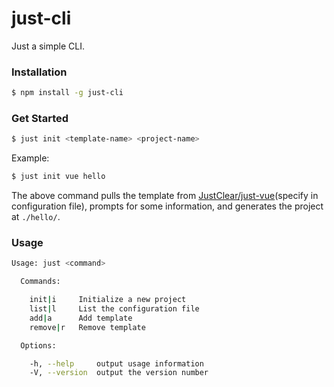# just-cli

Just a simple CLI.

### Installation

```sh
$ npm install -g just-cli
```

### Get Started

```sh
$ just init <template-name> <project-name>
```

Example:

```sh
$ just init vue hello
```

The above command pulls the template from [JustClear/just-vue](https://github.com/JustClear/just-vue)(specify in configuration file), prompts for some information, and generates the project at `./hello/`.

### Usage

```sh
Usage: just <command>

  Commands:

    init|i     Initialize a new project
    list|l     List the configuration file
    add|a      Add template
    remove|r   Remove template

  Options:

    -h, --help     output usage information
    -V, --version  output the version number
```
